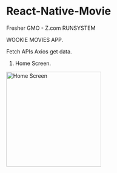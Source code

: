 # React-Native-Movie

Fresher GMO - Z.com RUNSYSTEM

WOOKIE MOVIES APP.

Fetch APIs Axios get data.

1. Home Screen.

<img src="https://user-images.githubusercontent.com/36125196/195067569-ef74f693-f4df-41c6-be2b-0163ad8d4e99.png" width="250" alt="Home Screen" />
